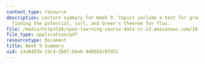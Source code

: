 ```yaml
---
content_type: resource
description: Lecture summary for Week 9. Topics include a test for gradient fields,
  finding the potential, curl, and Green's theorem for flux.
file: /media/https%3A/open-learning-course-data-rc.s3.amazonaws.com/18-02-multivariable-calculus-fall-2007/14a8493b19c42b8fbbeb9d05b5c0fd52_lec_week9.pdf
file_type: application/pdf
resourcetype: Document
title: Week 9 Summary
uid: 14a8493b-19c4-2b8f-bbeb-9d05b5c0fd52
---
```

